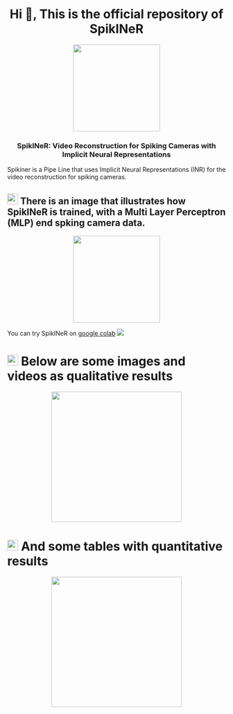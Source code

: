 <h1 align="center">Hi 👋, This is the official repository of SpikINeR </h1>

<p align="center">
<img src="https://github.com/RodrigoGantier/SpikINeR/blob/main/imgs/SpiKINer.png" height="200" />
</p>

<h3 align="center">SpikINeR: Video Reconstruction for Spiking Cameras with Implicit Neural Representations</h3>
  
Spikiner is a Pipe Line that uses Implicit Neural Representations (INR) for the video reconstruction for spiking cameras.

## <img src="https://th.bing.com/th/id/R.011db7f1e14cdcefd5ed8b056f70d038?rik=NHHx7PD%2bLTi5YA&riu=http%3a%2f%2fui.trinine.net%2fwp%2fwp-content%2fuploads%2f2016%2f06%2f20160602_GraphAnimeIcon.gif&ehk=TXXGvgTPI6i%2f5xQe%2fW3mnT36hQPfIBwZcQsaKAlJWhs%3d&risl=&pid=ImgRaw&r=0" width="25"> <b>There is an image that illustrates how SpikINeR is trained, with a Multi Layer Perceptron (MLP) end spking camera data.</b>



<p align="center">
<img src="https://github.com/RodrigoGantier/SpikINeR/blob/main/imgs/SpikINeR.png" height="200" />
</p>

You can try SpikINeR on [google colab](https://colab.research.google.com/drive/1y3S9V3smWDdXoCqh_7dRofaONx0TS79E?usp=sharing) 
[<img src="https://img.shields.io/badge/-colab-05122A?style=flat&logo=googlecolab"/>](https://colab.research.google.com/drive/1y3S9V3smWDdXoCqh_7dRofaONx0TS79E?usp=sharing)




# <img src="https://www.bestundertaking.net:81/images/videoLogo.gif" width ="25"> <b>Below are some images and videos as qualitative results</b>   

<p align="center">
<img src="https://github.com/RodrigoGantier/SpikINeR/blob/main/imgs/spikiner_train.png" height="300" />
</p>

# <img src="https://media.giphy.com/media/iY8CRBdQXODJSCERIr/giphy.gif" width="25"> <b>And some tables with quantitative results</b>

<p align="center">
<img src="https://github.com/RodrigoGantier/SpikINeR/blob/main/imgs/table.png" height="300" />
</p>


